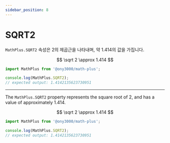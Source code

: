 ```yaml
---
sidebar_position: 8
---
```


# SQRT2

`MathPlus.SQRT2` 속성은 2의 제곱근을 나타내며, 약 1.414의 값을 가집니다.

$$
\sqrt 2 \approx 1.414
$$

```javascript
import MathPlus from '@ony3000/math-plus';

console.log(MathPlus.SQRT2);
// expected output: 1.4142135623730951
```

---

The `MathPlus.SQRT2` property represents the square root of 2, and has a value of approximately 1.414.

$$
\sqrt 2 \approx 1.414
$$

```javascript
import MathPlus from '@ony3000/math-plus';

console.log(MathPlus.SQRT2);
// expected output: 1.4142135623730951
```
